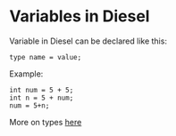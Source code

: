 # Variables in Diesel
Variable in Diesel can be declared like this:
	
	type name = value;

Example:
	
	int num = 5 + 5;
	int n = 5 + num;
	num = 5+n;

More on types [here](types.md)